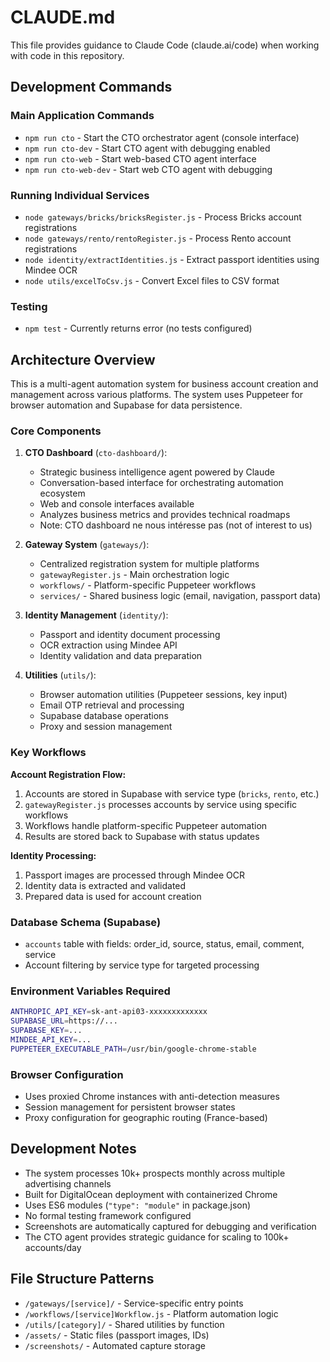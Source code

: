 # CLAUDE.md

This file provides guidance to Claude Code (claude.ai/code) when working with code in this repository.

## Development Commands

### Main Application Commands
- `npm run cto` - Start the CTO orchestrator agent (console interface)
- `npm run cto-dev` - Start CTO agent with debugging enabled
- `npm run cto-web` - Start web-based CTO agent interface
- `npm run cto-web-dev` - Start web CTO agent with debugging

### Running Individual Services
- `node gateways/bricks/bricksRegister.js` - Process Bricks account registrations
- `node gateways/rento/rentoRegister.js` - Process Rento account registrations
- `node identity/extractIdentities.js` - Extract passport identities using Mindee OCR
- `node utils/excelToCsv.js` - Convert Excel files to CSV format

### Testing
- `npm test` - Currently returns error (no tests configured)

## Architecture Overview

This is a multi-agent automation system for business account creation and management across various platforms. The system uses Puppeteer for browser automation and Supabase for data persistence.

### Core Components

1. **CTO Dashboard** (`cto-dashboard/`):
   - Strategic business intelligence agent powered by Claude
   - Conversation-based interface for orchestrating automation ecosystem
   - Web and console interfaces available
   - Analyzes business metrics and provides technical roadmaps
   - Note: CTO dashboard ne nous intéresse pas (not of interest to us)

2. **Gateway System** (`gateways/`):
   - Centralized registration system for multiple platforms
   - `gatewayRegister.js` - Main orchestration logic
   - `workflows/` - Platform-specific Puppeteer workflows
   - `services/` - Shared business logic (email, navigation, passport data)

3. **Identity Management** (`identity/`):
   - Passport and identity document processing
   - OCR extraction using Mindee API
   - Identity validation and data preparation

4. **Utilities** (`utils/`):
   - Browser automation utilities (Puppeteer sessions, key input)
   - Email OTP retrieval and processing
   - Supabase database operations
   - Proxy and session management

### Key Workflows

**Account Registration Flow:**
1. Accounts are stored in Supabase with service type (`bricks`, `rento`, etc.)
2. `gatewayRegister.js` processes accounts by service using specific workflows
3. Workflows handle platform-specific Puppeteer automation
4. Results are stored back to Supabase with status updates

**Identity Processing:**
1. Passport images are processed through Mindee OCR
2. Identity data is extracted and validated
3. Prepared data is used for account creation

### Database Schema (Supabase)
- `accounts` table with fields: order_id, source, status, email, comment, service
- Account filtering by service type for targeted processing

### Environment Variables Required
```bash
ANTHROPIC_API_KEY=sk-ant-api03-xxxxxxxxxxxxx
SUPABASE_URL=https://...
SUPABASE_KEY=...
MINDEE_API_KEY=...
PUPPETEER_EXECUTABLE_PATH=/usr/bin/google-chrome-stable
```

### Browser Configuration
- Uses proxied Chrome instances with anti-detection measures
- Session management for persistent browser states
- Proxy configuration for geographic routing (France-based)

## Development Notes

- The system processes 10k+ prospects monthly across multiple advertising channels
- Built for DigitalOcean deployment with containerized Chrome
- Uses ES6 modules (`"type": "module"` in package.json)
- No formal testing framework configured
- Screenshots are automatically captured for debugging and verification
- The CTO agent provides strategic guidance for scaling to 100k+ accounts/day

## File Structure Patterns

- `/gateways/[service]/` - Service-specific entry points
- `/workflows/[service]Workflow.js` - Platform automation logic
- `/utils/[category]/` - Shared utilities by function
- `/assets/` - Static files (passport images, IDs)
- `/screenshots/` - Automated capture storage